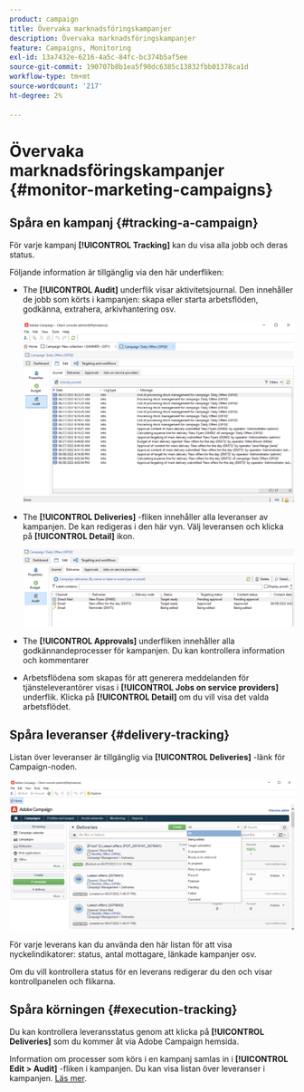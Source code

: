 ```yaml
---
product: campaign
title: Övervaka marknadsföringskampanjer
description: Övervaka marknadsföringskampanjer
feature: Campaigns, Monitoring
exl-id: 13a7432e-6216-4a5c-84fc-bc374b5af5ee
source-git-commit: 190707b8b1ea5f90dc6385c13832fbb01378ca1d
workflow-type: tm+mt
source-wordcount: '217'
ht-degree: 2%

---
```


# Övervaka marknadsföringskampanjer {#monitor-marketing-campaigns}

## Spåra en kampanj {#tracking-a-campaign}

För varje kampanj **[!UICONTROL Tracking]** kan du visa alla jobb och deras status.

Följande information är tillgänglig via den här underfliken:

* The **[!UICONTROL Audit]** underflik visar aktivitetsjournal. Den innehåller de jobb som körts i kampanjen: skapa eller starta arbetsflöden, godkänna, extrahera, arkivhantering osv.

   ![](assets/campaign-audit-tab.png)

* The **[!UICONTROL Deliveries]** -fliken innehåller alla leveranser av kampanjen. De kan redigeras i den här vyn. Välj leveransen och klicka på **[!UICONTROL Detail]** ikon.

   ![](assets/campaign-delivery-tab.png)

* The **[!UICONTROL Approvals]** underfliken innehåller alla godkännandeprocesser för kampanjen. Du kan kontrollera information och kommentarer

* Arbetsflödena som skapas för att generera meddelanden för tjänsteleverantörer visas i **[!UICONTROL Jobs on service providers]** underflik. Klicka på **[!UICONTROL Detail]** om du vill visa det valda arbetsflödet.

## Spåra leveranser {#delivery-tracking}

Listan över leveranser är tillgänglig via **[!UICONTROL Deliveries]** -länk för Campaign-noden.

![](assets/filter-deliveries-from-homepage.png)

För varje leverans kan du använda den här listan för att visa nyckelindikatorer: status, antal mottagare, länkade kampanjer osv.

Om du vill kontrollera status för en leverans redigerar du den och visar kontrollpanelen och flikarna.

<!--
>[!NOTE]
>
>Information concerning delivery details is available in [this section](../../delivery/using/about-message-tracking.md) section.
-->

## Spåra körningen {#execution-tracking}

Du kan kontrollera leveransstatus genom att klicka på **[!UICONTROL Deliveries]** som du kommer åt via Adobe Campaign hemsida.

Information om processer som körs i en kampanj samlas in i **[!UICONTROL Edit > Audit]** -fliken i kampanjen. Du kan visa listan över leveranser i kampanjen. [Läs mer](#tracking-a-campaign).
